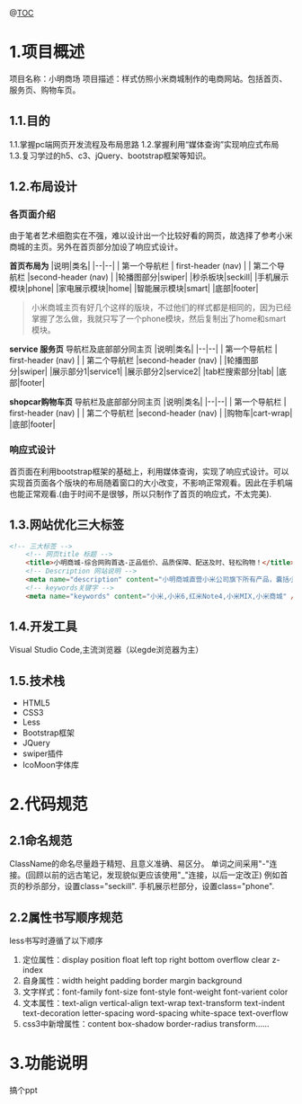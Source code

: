 @[TOC](小明商城---考核项目说明)
# 1.项目概述
项目名称：小明商场
项目描述：样式仿照小米商城制作的电商网站。包括首页、服务页、购物车页。
## 1.1.目的
1.1.掌握pc端网页开发流程及布局思路
1.2.掌握利用“媒体查询”实现响应式布局
1.3.复习学过的h5、c3、jQuery、bootstrap框架等知识。
## 1.2.布局设计
### 各页面介绍
由于笔者艺术细胞实在不强，难以设计出一个比较好看的网页，故选择了参考小米商城的主页。另外在首页部分加设了响应式设计。

**首页布局为**
|说明|类名|
|--|--|
| 第一个导航栏 | first-header (nav) |
| 第二个导航栏 |second-header (nav)  |
|轮播图部分|swiper|
|秒杀板块|seckill|
 |手机展示模块|phone|
 |家电展示模块|home|
 |智能展示模块|smart|
|底部|footer|
> 小米商城主页有好几个这样的版块，不过他们的样式都是相同的，因为已经掌握了怎么做，我就只写了一个phone模块，然后复制出了home和smart模块。

**service 服务页**
导航栏及底部部分同主页
|说明|类名|
|--|--|
| 第一个导航栏 | first-header (nav) |
| 第二个导航栏 |second-header (nav)  |
|轮播图部分|swiper|
|展示部分1|service1|
|展示部分2|service2|
|tab栏搜索部分|tab|
|底部|footer|

**shopcar购物车页** 
导航栏及底部部分同主页
|说明|类名|
|--|--|
| 第一个导航栏 | first-header (nav) |
| 第二个导航栏 |second-header (nav)  |
|购物车|cart-wrap|
|底部|footer|
### 响应式设计
首页面在利用bootstrap框架的基础上，利用媒体查询，实现了响应式设计。可以实现首页面各个版块的布局随着窗口的大小改变，不影响正常观看。因此在手机端也能正常观看.(由于时间不是很够，所以只制作了首页的响应式，不太完美).
## 1.3.网站优化三大标签

```html
<!-- 三大标签 -->
    <!-- 网页title 标题 -->
    <title>小明商城-综合网购首选-正品低价、品质保障、配送及时、轻松购物！</title>
    <!-- Description 网站说明 -->
    <meta name="description" content="小明商城直营小米公司旗下所有产品，囊括小米手机系列小米MIX、小米Note 2，红米手机系列红米Note 4、红米4，智能硬件，配件及小米生活周边，同时提供小米客户服务及售后支持。" />
    <!-- keywords关键字 -->
    <meta name="keywords" content="小米,小米6,红米Note4,小米MIX,小米商城" />
```
## 1.4.开发工具
Visual Studio Code,主流浏览器（以egde浏览器为主）
## 1.5.技术栈

 - HTML5
 - CSS3
 - Less
 - Bootstrap框架
 - JQuery
 - swiper插件
 - IcoMoon字体库

# 2.代码规范
## 2.1命名规范
ClassName的命名尽量趋于精短、且意义准确、易区分。
单词之间采用"-"连接。(回顾以前的远古笔记，发现貌似更应该使用"_"连接，以后一定改正)
例如首页的秒杀部分，设置class="seckill".
手机展示栏部分，设置class="phone".

## 2.2属性书写顺序规范
less书写时遵循了以下顺序

 1. 定位属性：display  position  float  left  top  right  bottom   overflow  clear   z-index
2. 自身属性：width  height  padding  border  margin   background
3. 文字样式：font-family   font-size   font-style   font-weight   font-varient   color    
 4. 文本属性：text-align   vertical-align   text-wrap   text-transform  text-indent    text-decoration   letter-spacing    word-spacing    white-space   text-overflow
5. css3中新增属性：content   box-shadow   border-radius  transform……
# 3.功能说明
搞个ppt

